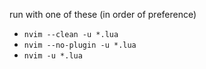 run with one of these (in order of preference)
- `nvim --clean -u *.lua`
- `nvim --no-plugin -u *.lua`
- `nvim -u *.lua`
